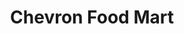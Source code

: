 ---
title: "Chevron Food Mart"
url: /marietta/chevron-food-mart-cobb-parkway-north/
shop: convenience
---